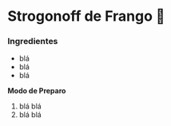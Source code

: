 # Strogonoff de Frango :chicken:

### **Ingredientes**

- blá 
- blá
- blá

**Modo de Preparo**

1. blá blá
2. blá blá 

 